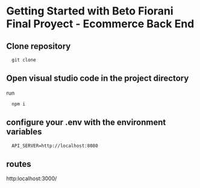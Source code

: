 # Getting Started with Beto Fiorani Final Proyect - Ecommerce Back End

## Clone repository

```
  git clone 
```

## Open visual studio code in the project directory

run
```
  npm i 
```
## configure your .env with the environment variables

```
  API_SERVER=http://localhost:8080
```

## routes

http:localhost:3000/